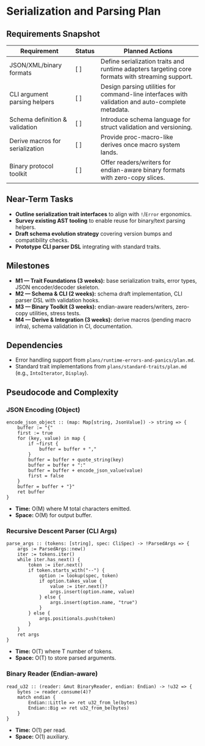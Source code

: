 # Serialization and Parsing Plan

## Requirements Snapshot
| Requirement | Status | Planned Actions |
| --- | --- | --- |
| JSON/XML/binary formats | [ ] | Define serialization traits and runtime adapters targeting core formats with streaming support. |
| CLI argument parsing helpers | [ ] | Design parsing utilities for command-line interfaces with validation and auto-complete metadata. |
| Schema definition & validation | [ ] | Introduce schema language for struct validation and versioning. |
| Derive macros for serialization | [ ] | Provide proc-macro-like derives once macro system lands. |
| Binary protocol toolkit | [ ] | Offer readers/writers for endian-aware binary formats with zero-copy slices. |

## Near-Term Tasks
- **Outline serialization trait interfaces** to align with `!`/`Error` ergonomics.
- **Survey existing AST tooling** to enable reuse for binary/text parsing helpers.
- **Draft schema evolution strategy** covering version bumps and compatibility checks.
- **Prototype CLI parser DSL** integrating with standard traits.

## Milestones
- **M1 — Trait Foundations (3 weeks):** base serialization traits, error types, JSON encoder/decoder skeleton.
- **M2 — Schema & CLI (2 weeks):** schema draft implementation, CLI parser DSL with validation hooks.
- **M3 — Binary Toolkit (3 weeks):** endian-aware readers/writers, zero-copy utilities, stress tests.
- **M4 — Derive & Integration (3 weeks):** derive macros (pending macro infra), schema validation in CI, documentation.

## Dependencies
- Error handling support from `plans/runtime-errors-and-panics/plan.md`.
- Standard trait implementations from `plans/standard-traits/plan.md` (e.g., `IntoIterator`, `Display`).

## Pseudocode and Complexity

### JSON Encoding (Object)
```pn
encode_json_object :: (map: Map[string, JsonValue]) -> string => {
	buffer := "{"
	first := true
	for (key, value) in map {
		if ~first {
			buffer = buffer + ","
		}
		buffer = buffer + quote_string(key)
		buffer = buffer + ":"
		buffer = buffer + encode_json_value(value)
		first = false
	}
	buffer = buffer + "}"
	ret buffer
}
```
- **Time:** O(M) where M total characters emitted.
- **Space:** O(M) for output buffer.

### Recursive Descent Parser (CLI Args)
```pn
parse_args :: (tokens: [string], spec: CliSpec) -> !ParsedArgs => {
	args := ParsedArgs::new()
	iter := tokens.iter()
	while iter.has_next() {
		token := iter.next()
		if token.starts_with("--") {
			option := lookup(spec, token)
			if option.takes_value {
				value := iter.next()?
				args.insert(option.name, value)
			} else {
				args.insert(option.name, "true")
			}
		} else {
			args.positionals.push(token)
		}
	}
	ret args
}
```
- **Time:** O(T) where T number of tokens.
- **Space:** O(T) to store parsed arguments.

### Binary Reader (Endian-aware)
```pn
read_u32 :: (reader: &mut BinaryReader, endian: Endian) -> !u32 => {
	bytes := reader.consume(4)?
	match endian {
		Endian::Little => ret u32_from_le(bytes)
		Endian::Big => ret u32_from_be(bytes)
	}
}
```
- **Time:** O(1) per read.
- **Space:** O(1) auxiliary.

